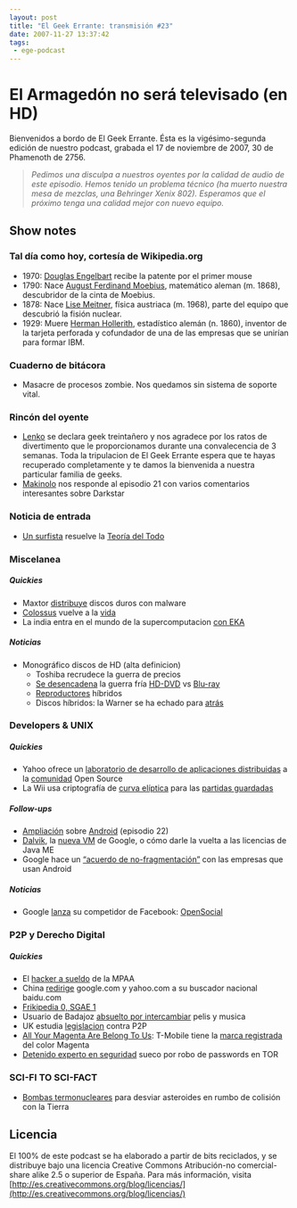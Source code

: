 ```yaml
---
layout: post
title: "El Geek Errante: transmisión #23"
date: 2007-11-27 13:37:42
tags:
 - ege-podcast
---
```


# El Armagedón no será televisado (en HD)
Bienvenidos a bordo de El Geek Errante. Ésta es la vigésimo-segunda edición de nuestro podcast, grabada el 17 de noviembre de 2007, 30 de Phamenoth de 2756.

> *Pedimos una disculpa a nuestros oyentes por la calidad de audio de este episodio. Hemos tenido un problema técnico (ha muerto nuestra mesa de mezclas, una Behringer Xenix 802). Esperamos que el próximo tenga una calidad mejor con nuevo equipo.*

## Show notes

### Tal día como hoy, cortesía de Wikipedia.org
- 1970: [Douglas Engelbart](https://en.wikipedia.org/wiki/Douglas_Engelbart) recibe la patente por el primer mouse
- 1790: Nace [August Ferdinand Moebius](https://en.wikipedia.org/wiki/August_Ferdinand_M%C3%B6bius), matemático aleman (m. 1868), descubridor de la cinta de Moebius.
- 1878: Nace [Lise Meitner](https://en.wikipedia.org/wiki/Lise_Meitner), física austriaca (m. 1968), parte del equipo que descubrió la fisión nuclear.
- 1929: Muere [Herman Hollerith](https://en.wikipedia.org/wiki/Herman_Hollerith), estadístico alemán (n. 1860), inventor de la tarjeta perforada y cofundador de una de las empresas que se unirían para formar IBM.

### Cuaderno de bitácora
- Masacre de procesos zombie. Nos quedamos sin sistema de soporte vital.

### Rincón del oyente
- [Lenko](https://www.beholderbbs.org/) se declara geek treintañero y nos agradece por los ratos de divertimento que le proporcionamos durante una convalecencia de 3 semanas. Toda la tripulacion de El Geek Errante espera que te hayas recuperado completamente y te damos la bienvenida a nuestra particular familia de geeks.
- [Makinolo](http://web.archive.org/web/20150913215929/http://www.makinolo.com/) nos responde al episodio 21 con varios comentarios interesantes sobre Darkstar

### Noticia de entrada
- [Un surfista](http://www.dvorak.org/blog/2007/11/15/has-a-surfer-dude-solved-the-theory-of-everything/) resuelve la [Teoría del Todo](https://arxiv.org/abs/0711.0770)

### Miscelanea

##### Quickies
- Maxtor [distribuye](http://web.archive.org/web/20081011094326/http://www.diarioti.com/gate/n.php?id=15826) discos duros con malware
- [Colossus](https://www.bletchleypark.org.uk/) vuelve a la [vida](http://news.bbc.co.uk/2/hi/technology/7098005.stm)
- La india entra en el mundo de la supercomputacion [con EKA](http://barrapunto.com/articles/07/11/15/1030243.shtml)

##### Noticias
- Monográfico discos de HD (alta definicion)
    - Toshiba recrudece la guerra de precios
    - [Se desencadena](http://arstechnica.com/gadgets/2007/09/battle-between-blu-ray-and-hd-dvd-fizzles-as-consumers-watch-and-wait/) la guerra fría [HD-DVD](http://www.dvdforum.org/forum.shtml) vs [Blu-ray](http://blu-raydisc.com/en/)
    - [Reproductores](http://gizmodo.com/231149/first-review-lg-bh100-hybrid-blu-rayhd-dvd-player-verdict-format-war-still-blazing) híbridos
    - Discos híbridos: la Warner se ha echado para [atrás](http://web.archive.org/web/20070830222659/http://hidefdvdempire.blogspot.com/2007/01/warners-to-introduce-hybrid-hd-dvdblu.html)

### Developers & UNIX

##### Quickies
- Yahoo ofrece un [laboratorio de desarrollo de aplicaciones distribuidas](https://www.cnet.com/news/yahoo-launches-open-source-distributed-computing-center/) a la [comunidad](http://hadoop.apache.org/) Open Source
- La Wii usa criptografía de [curva elíptica](https://en.wikipedia.org/wiki/Elliptic_curve_cryptography) para las [partidas guardadas](https://games.slashdot.org/story/07/09/16/0317204/wii-uses-elliptic-curve-cryptography-for-saves)

##### Follow-ups
- [Ampliación](http://web.archive.org/web/20081006041530/http://www.soygeek.com/index.php/2007/11/13/a-n-d-r-o-i-d) sobre [Android]() (episodio 22)
- [Dalvik](https://www.cnet.com/news/googles-android-parts-ways-with-java-industry-group/), la [nueva VM](https://en.wikipedia.org/wiki/Dalvik_(software)) de Google, o cómo darle la vuelta a las licencias de Java ME
- Google hace un [“acuerdo de no-fragmentación”](https://mobile.slashdot.org/story/07/11/13/1348233/Androids-Non-Fragmentation-Agreement) con las empresas que usan Android

##### Noticias
- Google [lanza](https://techcrunch.com/2007/10/29/googles-response-to-facebook-maka-maka/) su competidor de Facebook: [OpenSocial](https://developers.google.com/opensocial/)

### P2P y Derecho Digital

##### Quickies
- El [hacker a sueldo](http://archive.wired.com/politics/onlinerights/news/2007/10/p2p_hacker) de la MPAA
- China [redirige](http://web.archive.org/web/20100922012633/http://diarioti.com/gate/n.php?id=15616) google.com y yahoo.com a su buscador nacional baidu.com
- [Frikipedia 0, SGAE 1](http://www.publico.es/actualidad/sentencia-firme-frikipedia-atentar-honor.html)
- Usuario de Badajoz [absuelto por intercambiar](http://www.filmica.com/david_bravo/archivos/006634.html) pelis y musica
- UK estudia [legislacion](http://arstechnica.com/tech-policy/2007/10/possible-uk-p2p-legislative-crackdown-faces-privacy-technological-hurdles/) contra P2P
- [All Your Magenta Are Belong To Us](http://www.colourlovers.com/blog/2007/11/04/beware-t-mobile-owns-the-color-magenta/): T-Mobile tiene la [marca registrada](https://www.engadget.com/2007/11/09/know-your-rights-does-t-mobile-really-own-magenta/) del color Magenta
- [Detenido experto en seguridad](http://www.theregister.co.uk/2007/11/15/tor_hacker_arrest/) sueco por robo de passwords en TOR

### SCI-FI TO SCI-FACT
- [Bombas termonucleares](https://science.slashdot.org/story/07/08/07/0052240/nukes-against-earth-impacting-asteroids) para desviar asteroides en rumbo de colisión con la Tierra

## Licencia
El 100% de este podcast se ha elaborado a partir de bits reciclados, y se distribuye bajo una licencia Creative Commons Atribución-no comercial-share alike 2.5 o superior de España. Para más información, visita [http://es.creativecommons.org/blog/licencias/](http://es.creativecommons.org/blog/licencias/)

